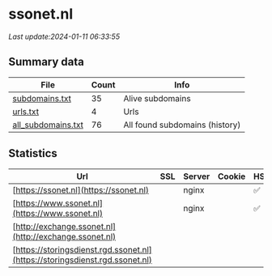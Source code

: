# ssonet.nl
*Last update:2024-01-11 06:33:55*
## Summary data
| File       | Count | Info |
|------------|-------|------|
|[subdomains.txt](/data/ssonet/subdomains.txt)|35|Alive subdomains|
|[urls.txt](/data/ssonet/urls.txt)|4|Urls|
|[all_subdomains.txt](/data/ssonet/all_subdomains.txt)|76|All found subdomains (history)|
## Statistics
| Url | SSL | Server | Cookie | HSTS | CSP | XFO | XXP | RP | Tech |
|------------|-------|------|------|------|------|------|------|------|------|
|[https://ssonet.nl](https://ssonet.nl)| |nginx| |:white_check_mark: | |:warning: |:white_check_mark: | |:white_check_mark: | |:white_check_mark: | |HSTS IIS:10.0 Window...| |
|[https://www.ssonet.nl](https://www.ssonet.nl)| |nginx| |:white_check_mark: | |:warning: |:white_check_mark: | |:white_check_mark: | |:white_check_mark: | |HSTS IIS:10.0 Window...| |
|[http://exchange.ssonet.nl](http://exchange.ssonet.nl)| | | | | | | |:white_check_mark: | |F5 BigIP| |
|[https://storingsdienst.rgd.ssonet.nl](https://storingsdienst.rgd.ssonet.nl)| | | | | | | |:white_check_mark: | || |